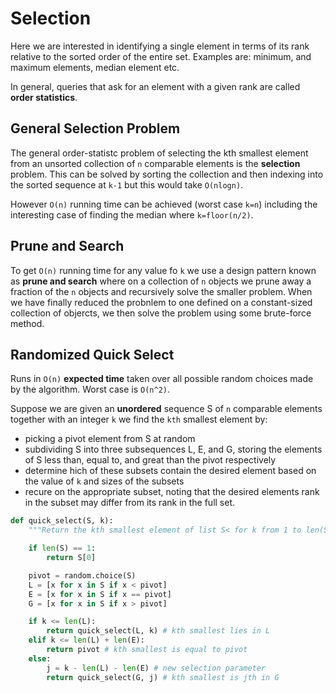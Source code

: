 # Selection
Here we are interested in identifying a single element in terms of its rank relative to the sorted order of the entire set. Examples are: minimum, and maximum elements, median element etc.

In general, queries that ask for an element with a given rank are called **order statistics**.

## General Selection Problem
The general order-statistc problem of selecting the kth smallest element from an unsorted collection of `n` comparable elements is the **selection** problem. This can be solved by sorting the collection and then indexing into the sorted sequence at `k-1` but this would take `O(nlogn)`.

However `O(n)` running time can be achieved (worst case `k=n`) including the interesting case of finding the median where `k=floor(n/2)`. 

## Prune and Search

To get `O(n)` running time for any value fo `k` we use a design pattern known as **prune and search** where on a collection of `n` objects we prune away a fraction of the `n` objects and recursively solve the smaller problem. When we have finally reduced the probnlem to one defined on a constant-sized collection of objercts, we then solve the problem using some brute-force method. 

## Randomized Quick Select

Runs in `O(n)` **expected time** taken over all possible random choices made by the algorithm. Worst case is `O(n^2)`. 

Suppose we are given an **unordered** sequence S of `n` comparable elements together with an integer `k` we find the `kth` smallest element by:

- picking a pivot element from S at random
- subdividing S into three subsequences L, E, and G, storing the elements of S less than, equal to, and great than the pivot respectively
- determine hich of these subsets contain the desired element based on the value of `k` and sizes of the subsets
- recure on the appropriate subset, noting that the desired elements rank in the subset may differ from its rank in the full set.

```python
def quick_select(S, k):
    """Return the kth smallest element of list S< for k from 1 to len(S)"""

    if len(S) == 1:
        return S[0]

    pivot = random.choice(S)
    L = [x for x in S if x < pivot]
    E = [x for x in S if x == pivot]
    G = [x for x in S if x > pivot]

    if k <= len(L):
        return quick_select(L, k) # kth smallest lies in L
    elif k <= len(L) + len(E):
        return pivot # kth smallest is equal to pivot
    else:
        j = k - len(L) - len(E) # new selection parameter
        return quick_select(G, j) # kth smallest is jth in G
```